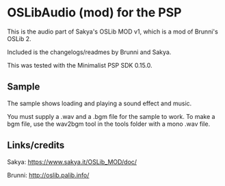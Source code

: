 # OSLibAudio (mod) for the PSP

This is the audio part of Sakya's OSLib MOD v1, which is a mod of Brunni's OSLib 2.

Included is the changelogs/readmes by Brunni and Sakya.

This was tested with the Minimalist PSP SDK 0.15.0.

## Sample
The sample shows loading and playing a sound effect and music.

You must supply a .wav and a .bgm file for the sample to work.
To make a bgm file, use the wav2bgm tool in the tools folder with a mono .wav file.

## Links/credits
Sakya: https://www.sakya.it/OSLib_MOD/doc/

Brunni: http://oslib.palib.info/
